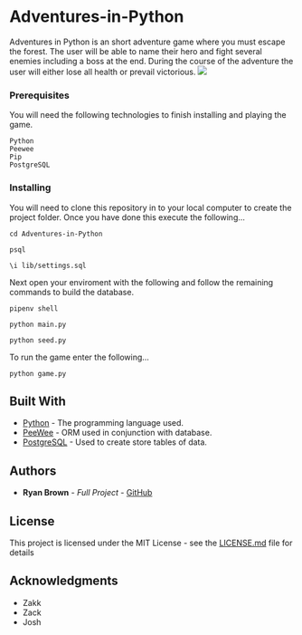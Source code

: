 # Adventures-in-Python

Adventures in Python is an short adventure game where you must escape the forest. 
The user will be able to name their hero and fight several enemies including a boss at the end.
During the course of the adventure the user will either lose all health or prevail victorious.
![](https://i.imgur.com/QwPKzGS.png)

### Prerequisites

You will need the following technologies to finish installing and playing the game.
```
Python
Peewee
Pip
PostgreSQL
```

### Installing

You will need to clone this repository in to your local computer to create the project folder.
Once you have done this execute the following... 
```
cd Adventures-in-Python 
```
```
psql
```
```
\i lib/settings.sql
```

Next open your enviroment with the following and follow the remaining commands to build the database.
```
pipenv shell
```
```
python main.py
```
```
python seed.py
```

To run the game enter the following...
```
python game.py
```

## Built With

* [Python]() - The programming language used.
* [PeeWee]() - ORM used in conjunction with database.
* [PostgreSQL]() - Used to create store tables of data.


## Authors

* **Ryan Brown** - *Full Project* - [GitHub](https://github.com/PurpleBooth)

## License

This project is licensed under the MIT License - see the [LICENSE.md](LICENSE.md) file for details

## Acknowledgments

* Zakk
* Zack
* Josh
